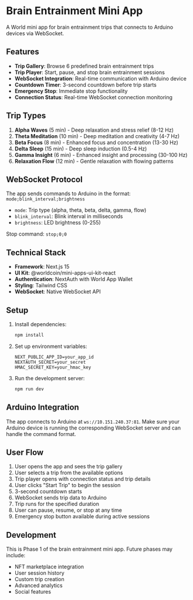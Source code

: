 # Brain Entrainment Mini App

A World mini app for brain entrainment trips that connects to Arduino devices via WebSocket.

## Features

- **Trip Gallery**: Browse 6 predefined brain entrainment trips
- **Trip Player**: Start, pause, and stop brain entrainment sessions
- **WebSocket Integration**: Real-time communication with Arduino device
- **Countdown Timer**: 3-second countdown before trip starts
- **Emergency Stop**: Immediate stop functionality
- **Connection Status**: Real-time WebSocket connection monitoring

## Trip Types

1. **Alpha Waves** (5 min) - Deep relaxation and stress relief (8-12 Hz)
2. **Theta Meditation** (10 min) - Deep meditation and creativity (4-7 Hz)
3. **Beta Focus** (8 min) - Enhanced focus and concentration (13-30 Hz)
4. **Delta Sleep** (15 min) - Deep sleep induction (0.5-4 Hz)
5. **Gamma Insight** (6 min) - Enhanced insight and processing (30-100 Hz)
6. **Relaxation Flow** (12 min) - Gentle relaxation with flowing patterns

## WebSocket Protocol

The app sends commands to Arduino in the format: `mode;blink_interval;brightness`

- `mode`: Trip type (alpha, theta, beta, delta, gamma, flow)
- `blink_interval`: Blink interval in milliseconds
- `brightness`: LED brightness (0-255)

Stop command: `stop;0;0`

## Technical Stack

- **Framework**: Next.js 15
- **UI Kit**: @worldcoin/mini-apps-ui-kit-react
- **Authentication**: NextAuth with World App Wallet
- **Styling**: Tailwind CSS
- **WebSocket**: Native WebSocket API

## Setup

1. Install dependencies:

   ```bash
   npm install
   ```

2. Set up environment variables:

   ```env
   NEXT_PUBLIC_APP_ID=your_app_id
   NEXTAUTH_SECRET=your_secret
   HMAC_SECRET_KEY=your_hmac_key
   ```

3. Run the development server:
   ```bash
   npm run dev
   ```

## Arduino Integration

The app connects to Arduino at `ws://10.151.240.37:81`. Make sure your Arduino device is running the corresponding WebSocket server and can handle the command format.

## User Flow

1. User opens the app and sees the trip gallery
2. User selects a trip from the available options
3. Trip player opens with connection status and trip details
4. User clicks "Start Trip" to begin the session
5. 3-second countdown starts
6. WebSocket sends trip data to Arduino
7. Trip runs for the specified duration
8. User can pause, resume, or stop at any time
9. Emergency stop button available during active sessions

## Development

This is Phase 1 of the brain entrainment mini app. Future phases may include:

- NFT marketplace integration
- User session history
- Custom trip creation
- Advanced analytics
- Social features
